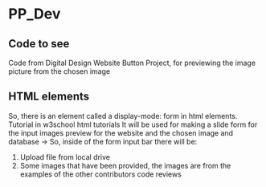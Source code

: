 # PP_Dev

## Code to see
Code from Digital Design Website Button Project, for previewing the image picture from the chosen image

## HTML elements
So, there is an element called a display-mode: form in html elements. Tutorial in w3school html tutorials
It will be used for making a slide form for the input images preview for the website and the chosen image and database
-> So, inside of the form input bar there will be:
1. Upload file from local drive
2. Some images that have been provided, the images are from the examples of the other contributors code reviews
